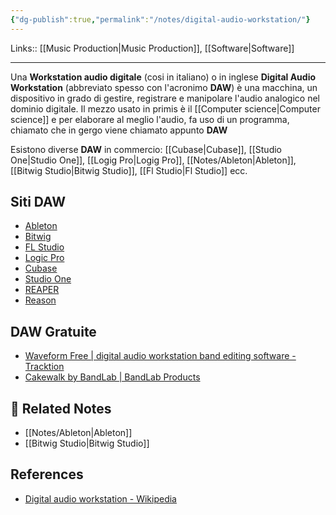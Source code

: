 ```yaml
---
{"dg-publish":true,"permalink":"/notes/digital-audio-workstation/"}
---
```


Links:: [[Music Production\|Music Production]], [[Software\|Software]]

---
Una **Workstation audio digitale** (cosi in italiano) o in inglese **Digital Audio Workstation** (abbreviato spesso con l'acronimo **DAW**) è una macchina, un dispositivo in grado di gestire, registrare e manipolare l'audio analogico nel dominio digitale. 
Il mezzo usato in primis è il [[Computer science\|Computer science]] e per elaborare al meglio l'audio, fa uso di un programma, chiamato che in gergo viene chiamato appunto **DAW**

Esistono diverse **DAW** in commercio: [[Cubase\|Cubase]], [[Studio One\|Studio One]], [[Logig Pro\|Logig Pro]], [[Notes/Ableton\|Ableton]], [[Bitwig Studio\|Bitwig Studio]], [[Fl Studio\|Fl Studio]] ecc.


## Siti DAW

- [Ableton](https://www.ableton.com/en/live/)
- [Bitwig](https://www.bitwig.com/overview/)
- [FL Studio](https://www.image-line.com/fl-studio/)
- [Logic Pro](https://www.apple.com/it/logic-pro/)
- [Cubase](https://www.steinberg.net/cubase/)
- [Studio One](https://www.presonus.com/en-US/studio-one.html)
- [REAPER](https://www.reaper.fm/index.php)
- [Reason](https://www.reasonstudios.com/)

## DAW Gratuite

- [Waveform Free | digital audio workstation band editing software - Tracktion](https://www.tracktion.com/products/waveform-free)
- [Cakewalk by BandLab | BandLab Products](https://www.bandlab.com/products/cakewalk)


## 🔗 Related Notes

- [[Notes/Ableton\|Ableton]]
- [[Bitwig Studio\|Bitwig Studio]]


## References

- [Digital audio workstation - Wikipedia](https://en.wikipedia.org/wiki/Digital_audio_workstation)







